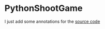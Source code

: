 # PythonShootGame

I just add some annotations for the [source code](https://github.com/Kill-Console/PythonShootGame)


